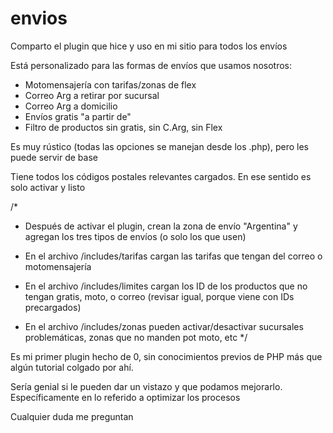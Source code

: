 # envios

Comparto el plugin que hice y uso en mi sitio para todos los envíos

Está personalizado para las formas de envíos que usamos nosotros: 

- Motomensajería con tarifas/zonas de flex
- Correo Arg a retirar por sucursal
- Correo Arg a domicilio
- Envíos gratis "a partir de"
- Filtro de productos sin gratis, sin C.Arg, sin Flex

Es muy rústico (todas las opciones se manejan desde los .php), pero les puede servir de base

Tiene todos los códigos postales relevantes cargados. En ese sentido es solo activar y listo

/*
- Después de activar el plugin, crean la zona de envío "Argentina" y agregan los tres tipos de envíos (o solo los que usen)

- En el archivo /includes/tarifas cargan las tarifas que tengan del correo o motomensajería

- En el archivo /includes/limites cargan los ID de los productos que no tengan gratis, moto, o correo (revisar igual, porque viene con IDs precargados)

- En el archivo /includes/zonas pueden activar/desactivar sucursales problemáticas, zonas que no manden pot moto, etc
*/


Es mi primer plugin hecho de 0, sin conocimientos previos de PHP más que algún tutorial colgado por ahí.

Sería genial si le pueden dar un vistazo y que podamos mejorarlo. Específicamente en lo referido a optimizar los procesos

Cualquier duda me preguntan

